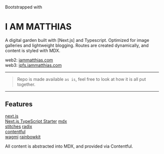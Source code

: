 Bootstrapped with 

# I AM MATTHIAS

A digital garden built with [Next.js] and Typescript. Optimized for image galleries and lightweight blogging. Routes are created dynamically, and content is styled with MDX.

web2: [iammatthias.com](https://iammatthias.com)  
web3: [ipfs.iammatthias.com](https://ipfs.iammatthias.com)

---

> Repo is made available `as is`, feel free to look at how it is all put together.

---

## Features
[next.js](https://nextjs.org)  
[Next.js TypeScript Starter](https://github.com/jpedroschmitz/typescript-nextjs-starter)
[mdx](https://mdxjs.com)  
[stitches](https://stitches.dev)
[radix](https://www.radix-ui.com)  
[contentful](https://www.contentful.com)  
[wagmi](https://wagmi-xyz.vercel.app)
[rainbowkit]()

All content is abstracted into MDX, and provided via Contentful.